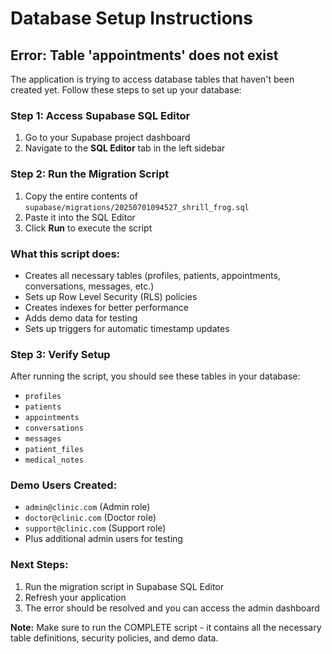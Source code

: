 # Database Setup Instructions

## Error: Table 'appointments' does not exist

The application is trying to access database tables that haven't been created yet. Follow these steps to set up your database:

### Step 1: Access Supabase SQL Editor
1. Go to your Supabase project dashboard
2. Navigate to the **SQL Editor** tab in the left sidebar

### Step 2: Run the Migration Script
1. Copy the entire contents of `supabase/migrations/20250701094527_shrill_frog.sql`
2. Paste it into the SQL Editor
3. Click **Run** to execute the script

### What this script does:
- Creates all necessary tables (profiles, patients, appointments, conversations, messages, etc.)
- Sets up Row Level Security (RLS) policies
- Creates indexes for better performance
- Adds demo data for testing
- Sets up triggers for automatic timestamp updates

### Step 3: Verify Setup
After running the script, you should see these tables in your database:
- `profiles`
- `patients` 
- `appointments`
- `conversations`
- `messages`
- `patient_files`
- `medical_notes`

### Demo Users Created:
- `admin@clinic.com` (Admin role)
- `doctor@clinic.com` (Doctor role)  
- `support@clinic.com` (Support role)
- Plus additional admin users for testing

### Next Steps:
1. Run the migration script in Supabase SQL Editor
2. Refresh your application
3. The error should be resolved and you can access the admin dashboard

**Note:** Make sure to run the COMPLETE script - it contains all the necessary table definitions, security policies, and demo data.